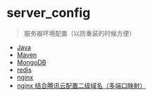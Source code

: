 # server_config
> 服务器环境配置（以防重装的时候方便）
* [Java](https://github.com/Sokkam/server_config/blob/master/java_config.md)
* [Maven](https://github.com/Sokkam/server_config/blob/master/maven_config.md)
* [MongoDB](https://github.com/Sokkam/server_config/blob/master/mongodb_config.md)
* [redis](https://github.com/Sokkam/server_config/blob/master/redis_config.md)
* [nginx](https://github.com/Sokkam/server_config/blob/master/nginx_config.md)
* [nginx 结合腾讯云配置二级域名（多端口映射）]()
